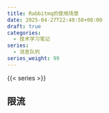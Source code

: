 ```yaml
---
title: Rabbitmq的使用场景
date: 2025-04-27T22:49:58+08:00
draft: true
categories:
  - 技术学习笔记
series:
  - 消息队列
series_weight: 99
---
```


{{< series >}}

## 限流
